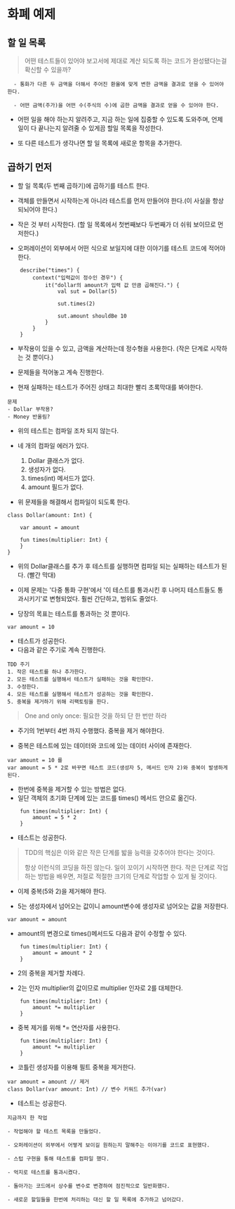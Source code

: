 <!-- @format -->

# 화폐 예제

## 할 일 목록

> 어떤 테스트들이 있어야 보고서에 제대로 계산 되도록 하는 코드가 완성됐다는걸 확신할 수 있을까?

```
  - 통화가 다른 두 금액을 더해서 주어진 환율에 맞게 변한 금액을 결과로 얻을 수 있어야 한다.

  - 어떤 금액(주가)을 어떤 수(주식의 수)에 곱한 금액을 결과로 얻을 수 있어야 한다.
```

-   어떤 일을 해야 하는지 알려주고, 지금 하는 일에 집중할 수 있도록 도와주며, 언제 일이 다 끝나는지 알려줄 수 있게끔 할일 목록을 작성한다.

-   또 다른 테스트가 생각나면 할 일 목록에 새로운 항목을 추가한다.

## 곱하기 먼저

-   할 일 목록(두 번째 곱하기)에 곱하기를 테스트 한다.

-   객체를 만들면서 시작하는게 아니라 테스트를 먼저 만들어야 한다.(이 사실을 항상 되뇌어야 한다.)

-   작은 것 부터 시작한다. (할 일 목록에서 첫번째보다 두번째가 더 쉬워 보이므로 먼저한다.)

-   오퍼레이션이 외부에서 어떤 식으로 보일지에 대한 이야기를 테스트 코드에 적어야 한다.

```
    describe("times") {
        context("입력값이 정수인 경우") {
            it("dollar의 amount가 입력 값 만큼 곱해진다.") {
                val sut = Dollar(5)

                sut.times(2)

                sut.amount shouldBe 10
            }
        }
    }
```

-   부작용이 있을 수 있고, 금액을 계산하는데 정수형을 사용한다. (작은 단계로 시작하는 것 뿐이다.)

-   문제들을 적어놓고 계속 진행한다.

-   현재 실패하는 테스트가 주어진 상태고 최대한 빨리 초록막대를 봐야한다.

```
문제
- Dollar 부작용?
- Money 반올림?
```

-   위의 테스트는 컴파일 조차 되지 않는다.

-   네 개의 컴파일 에러가 있다.

    1. Dollar 클래스가 없다.
    2. 생성자가 없다.
    3. times(int) 메서드가 없다.
    4. amount 필드가 없다.

-   위 문제들을 해결해서 컴파일이 되도록 한다.

```
class Dollar(amount: Int) {

    var amount = amount

    fun times(multiplier: Int) {
    }
}
```

-   위의 Dollar클래스를 추가 후 테스트를 실행하면 컴파일 되는 실패하는 테스트가 된다. (빨간 막대)

-   이제 문제는 '다중 통화 구현'에서 '이 테스트를 통과시킨 후 나머지 테스트들도 통과시키기'로 변형되었다. 훨씬 간단하고, 범위도 줄었다.

-   당장의 목표는 테스트를 통과하는 것 뿐이다.

```
var amount = 10
```

-   테스트가 성공한다.
-   다음과 같은 주기로 계속 진행한다.

```
TDD 주기
1. 작은 테스트를 하나 추가한다.
2. 모든 테스트를 실행해서 테스트가 실패하는 것을 확인한다.
3. 수정한다.
4. 모든 테스트를 실행해서 테스트가 성공하는 것을 확인한다.
5. 중복을 제거하기 위해 리팩토링을 한다.
```

> One and only once: 필요한 것을 하되 단 한 번만 하라

-   주기의 1번부터 4번 까지 수행했다. 중복을 제거 해야한다.

-   중복은 테스트에 있는 데이터와 코드에 있는 데이터 사이에 존재한다.

```
var amount = 10 를
var amount = 5 * 2로 바꾸면 테스트 코드(생성자 5, 메서드 인자 2)와 중복이 발생하게 된다.
```

-   한번에 중복을 제거할 수 있는 방법은 없다.
-   일단 객체의 초기화 단계에 있는 코드를 times() 메서드 안으로 옮긴다.

```
    fun times(multiplier: Int) {
        amount = 5 * 2
    }
```

-   테스트는 성공한다.

> TDD의 핵심은 이와 같은 작은 단계를 밟을 능력을 갖추어야 한다는 것이다.
>
> 항상 이런식의 코딩을 하진 않는다. 일이 꼬이기 시작하면 한다.
> 작은 단계로 작업하는 방법을 배우면, 저절로 적절한 크기의 단계로 작업할 수 있게 될 것이다.

-   이제 중복(5와 2)을 제거해야 한다.

-   5는 생성자에서 넘어오는 값이니 amount변수에 생성자로 넘어오는 값을 저장한다.

```
var amount = amount
```

-   amount의 변경으로 times()메서드도 다음과 같이 수정할 수 있다.

```
    fun times(multiplier: Int) {
        amount = amount * 2
    }
```

-   2의 중복을 제거할 차례다.

-   2는 인자 multiplier의 값이므로 multiplier 인자로 2를 대체한다.

```
    fun times(multiplier: Int) {
        amount *= multiplier
    }
```

-   중복 제거를 위해 \*= 연산자를 사용한다.

```
    fun times(multiplier: Int) {
        amount *= multiplier
    }
```

-   코틀린 생성자를 이용해 필트 중복을 제거한다.

```
var amount = amount // 제거
class Dollar(var amount: Int) // 변수 키워드 추가(var)
```

-   테스트는 성공한다.

```
지금까지 한 작업

- 작업해야 할 테스트 목록을 만들었다.

- 오퍼레이션이 외부에서 어떻게 보이길 원하는지 말해주는 이야기를 코드로 표현했다.

- 스텁 구현을 통해 테스트를 컴파일 했다.

- 억지로 테스트를 통과시켰다.

- 돌아가는 코드에서 상수를 변수로 변경하여 점진적으로 일반화했다.

- 새로운 할일들을 한번에 처리하는 대신 할 일 목록에 추가하고 넘어갔다.
```
